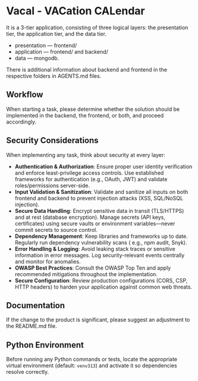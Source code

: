 # Vacal - VACation CALendar

It is a 3-tier application, consisting of three logical layers: the presentation tier, the application tier, and the
data tier.

* presentation — frontend/
* application — frontend/ and backend/
* data — mongodb.

There is additional information about backend and frontend in the respective folders in AGENTS.md files.

## Workflow

When starting a task, please determine whether the solution should be implemented in the backend, the frontend, or both,
and proceed accordingly.

## Security Considerations

When implementing any task, think about security at every layer:

* **Authentication & Authorization**: Ensure proper user identity verification and enforce least-privilege access
  controls. Use established frameworks for authentication (e.g., OAuth, JWT) and validate roles/permissions server-side.
* **Input Validation & Sanitization**: Validate and sanitize all inputs on both frontend and backend to prevent
  injection attacks (XSS, SQL/NoSQL injection).
* **Secure Data Handling**: Encrypt sensitive data in transit (TLS/HTTPS) and at rest (database encryption). Manage
  secrets (API keys, certificates) using secure vaults or environment variables—never commit secrets to source control.
* **Dependency Management**: Keep libraries and frameworks up to date. Regularly run dependency vulnerability scans (
  e.g., npm audit, Snyk).
* **Error Handling & Logging**: Avoid leaking stack traces or sensitive information in error messages. Log
  security-relevant events centrally and monitor for anomalies.
* **OWASP Best Practices**: Consult the OWASP Top Ten and apply recommended mitigations throughout the implementation.
* **Secure Configuration**: Review production configurations (CORS, CSP, HTTP headers) to harden your application
  against common web threats.

## Documentation

If the change to the product is significant, please suggest an adjustment to the README.md file.

## Python Environment

Before running any Python commands or tests, locate the appropriate virtual environment (default: `venv313`) and activate it so dependencies resolve correctly.
